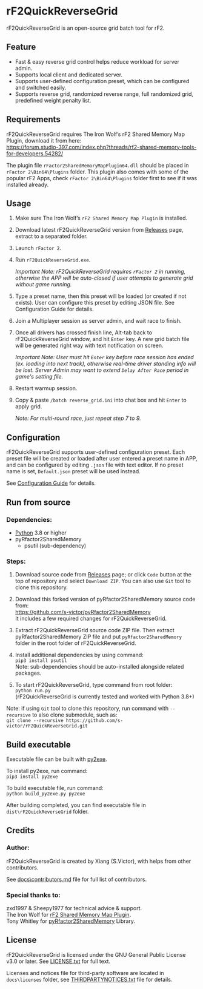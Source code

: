 # rF2QuickReverseGrid

rF2QuickReverseGrid is an open-source grid batch tool for rF2.


## Feature
- Fast & easy reverse grid control helps reduce workload for server admin.
- Supports local client and dedicated server. 
- Supports user-defined configuration preset, which can be configured and switched easily.
- Supports reverse grid, randomized reverse range, full randomized grid, predefined weight penalty list.


## Requirements
rF2QuickReverseGrid requires The Iron Wolf’s rF2 Shared Memory Map Plugin, download it from here:  
https://forum.studio-397.com/index.php?threads/rf2-shared-memory-tools-for-developers.54282/

The plugin file `rFactor2SharedMemoryMapPlugin64.dll` should be placed in `rFactor 2\Bin64\Plugins` folder. This plugin also comes with some of the popular rF2 Apps, check `rFactor 2\Bin64\Plugins` folder first to see if it was installed already.


## Usage
1. Make sure The Iron Wolf’s `rF2 Shared Memory Map Plugin` is installed.

2. Download latest rF2QuickReverseGrid version from [Releases](https://github.com/s-victor/rF2QuickReverseGrid/releases) page, extract to a separated folder.

3. Launch `rFactor 2`.

4. Run `rF2QuickReverseGrid.exe`.

    *Important Note: rF2QuickReverseGrid requires `rFactor 2` in running, otherwise the APP will be auto-closed if user attempts to generate grid without game running.*

5. Type a preset name, then this preset will be loaded (or created if not exists). User can configure this preset by editing JSON file. See Configuration Guide for details.

6. Join a Multiplayer session as server admin, and wait race to finish.

7. Once all drivers has crossed finish line, Alt-tab back to rF2QuickReverseGrid window, and hit `Enter` key. A new grid batch file will be generated right way with text notification on screen.
    
    *Important Note: User must hit `Enter` key before race session has ended (ex. loading into next track), otherwise real-time driver standing info will be lost. Server Admin may want to extend `Delay After Race` period in game's setting file.*

8. Restart warmup session.

9. Copy & paste `/batch reverse_grid.ini` into chat box and hit `Enter` to apply grid.

    *Note: For multi-round race, just repeat step 7 to 9.*


## Configuration
rF2QuickReverseGrid supports user-defined configuration preset. Each preset file will be created or loaded after user entered a preset name in APP, and can be configured by editing `.json` file with text editor. If no preset name is set, `Default.json` preset will be used instead.

See [Configuration Guide](./docs/configuration.md) for details.


## Run from source

### Dependencies:
* [Python](https://www.python.org/) 3.8 or higher
* pyRfactor2SharedMemory
    * psutil (sub-dependency)


### Steps:
1. Download source code from [Releases](https://github.com/s-victor/rF2QuickReverseGrid/releases) page; or click `Code` button at the top of repository and select `Download ZIP`. You can also use `Git` tool to clone this repository.

2. Download this forked version of pyRfactor2SharedMemory source code from:  
https://github.com/s-victor/pyRfactor2SharedMemory  
It includes a few required changes for rF2QuickReverseGrid.

3. Extract rF2QuickReverseGrid source code ZIP file. Then extract pyRfactor2SharedMemory ZIP file and put `pyRfactor2SharedMemory` folder in the root folder of rF2QuickReverseGrid.

4. Install additional dependencies by using command:  
`pip3 install psutil`  
Note: sub-dependencies should be auto-installed alongside related packages.

5. To start rF2QuickReverseGrid, type command from root folder:  
`python run.py`  
(rF2QuickReverseGrid is currently tested and worked with Python 3.8+)

Note: if using `Git` tool to clone this repository, run command with `--recursive` to also clone submodule, such as:  
`git clone --recursive https://github.com/s-victor/rF2QuickReverseGrid.git`


## Build executable
Executable file can be built with [py2exe](http://www.py2exe.org).

To install py2exe, run command:  
`pip3 install py2exe`

To build executable file, run command:  
`python build_py2exe.py py2exe`

After building completed, you can find executable file in `dist\rF2QuickReverseGrid` folder.


## Credits
### Author:
rF2QuickReverseGrid is created by Xiang (S.Victor), with helps from other contributors.

See [docs\contributors.md](./docs/contributors.md) file for full list of contributors.

### Special thanks to:  
zxd1997 & Sheepy1977 for technical advice & support.  
The Iron Wolf for [rF2 Shared Memory Map Plugin](https://github.com/TheIronWolfModding/rF2SharedMemoryMapPlugin).  
Tony Whitley for [pyRfactor2SharedMemory](https://github.com/TonyWhitley/pyRfactor2SharedMemory) Library.  


## License

rF2QuickReverseGrid is licensed under the GNU General Public License v3.0 or later. See [LICENSE.txt](./LICENSE.txt) for full text.

Licenses and notices file for third-party software are located in `docs\licenses` folder, see [THIRDPARTYNOTICES.txt](./docs/licenses/THIRDPARTYNOTICES.txt) file for details.
